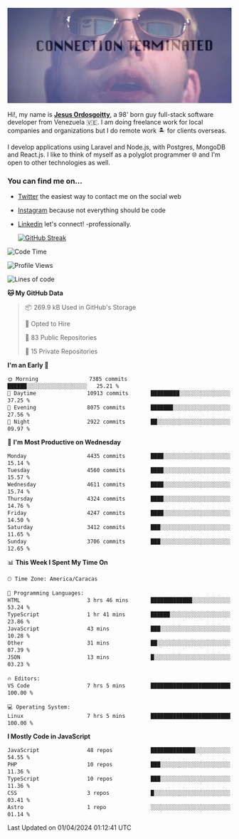 ![hackers movie reference](./disconnected.jpg)

Hi!, my name is [**Jesus Ordosgoitty**](https://jodaz.dev), a 98' born guy full-stack software developer from Venezuela 🇻🇪. I am doing freelance work for local companies and organizations but I do remote work 🏝️ for clients overseas. 

I develop applications using Laravel and Node.js, with Postgres, MongoDB and React.js. I like to think of myself as a polyglot programmer 🌐 and I'm open to other technologies as well.

### You can find me on...

- [Twitter](https://twitter.com/jodaz_) the easiest way to contact me on the social web
- [Instagram](https://instagram.com/jodaz_) because not everything should be code
- [Linkedin](https://linkedin.com/in/jodaz) let's connect! -professionally.


    [![GitHub Streak](https://streak-stats.demolab.com?user=jodaz&theme=tokyonight)](https://git.io/streak-stats)

<!--START_SECTION:waka-->
![Code Time](http://img.shields.io/badge/Code%20Time-4%2C690%20hrs%2058%20mins-blue)

![Profile Views](http://img.shields.io/badge/Profile%20Views-0-blue)

![Lines of code](https://img.shields.io/badge/From%20Hello%20World%20I%27ve%20Written-83.2%20million%20lines%20of%20code-blue)

**🐱 My GitHub Data** 

> 📦 269.9 kB Used in GitHub's Storage 
 > 
> 💼 Opted to Hire
 > 
> 📜 83 Public Repositories 
 > 
> 🔑 15 Private Repositories 
 > 
**I'm an Early 🐤** 

```text
🌞 Morning                7385 commits        ██████░░░░░░░░░░░░░░░░░░░   25.21 % 
🌆 Daytime                10913 commits       █████████░░░░░░░░░░░░░░░░   37.25 % 
🌃 Evening                8075 commits        ███████░░░░░░░░░░░░░░░░░░   27.56 % 
🌙 Night                  2922 commits        ██░░░░░░░░░░░░░░░░░░░░░░░   09.97 % 
```
📅 **I'm Most Productive on Wednesday** 

```text
Monday                   4435 commits        ████░░░░░░░░░░░░░░░░░░░░░   15.14 % 
Tuesday                  4560 commits        ████░░░░░░░░░░░░░░░░░░░░░   15.57 % 
Wednesday                4611 commits        ████░░░░░░░░░░░░░░░░░░░░░   15.74 % 
Thursday                 4324 commits        ████░░░░░░░░░░░░░░░░░░░░░   14.76 % 
Friday                   4247 commits        ████░░░░░░░░░░░░░░░░░░░░░   14.50 % 
Saturday                 3412 commits        ███░░░░░░░░░░░░░░░░░░░░░░   11.65 % 
Sunday                   3706 commits        ███░░░░░░░░░░░░░░░░░░░░░░   12.65 % 
```


📊 **This Week I Spent My Time On** 

```text
🕑︎ Time Zone: America/Caracas

💬 Programming Languages: 
HTML                     3 hrs 46 mins       █████████████░░░░░░░░░░░░   53.24 % 
TypeScript               1 hr 41 mins        ██████░░░░░░░░░░░░░░░░░░░   23.86 % 
JavaScript               43 mins             ███░░░░░░░░░░░░░░░░░░░░░░   10.28 % 
Other                    31 mins             ██░░░░░░░░░░░░░░░░░░░░░░░   07.39 % 
JSON                     13 mins             █░░░░░░░░░░░░░░░░░░░░░░░░   03.23 % 

🔥 Editors: 
VS Code                  7 hrs 5 mins        █████████████████████████   100.00 % 

💻 Operating System: 
Linux                    7 hrs 5 mins        █████████████████████████   100.00 % 
```

**I Mostly Code in JavaScript** 

```text
JavaScript               48 repos            ██████████████░░░░░░░░░░░   54.55 % 
PHP                      10 repos            ███░░░░░░░░░░░░░░░░░░░░░░   11.36 % 
TypeScript               10 repos            ███░░░░░░░░░░░░░░░░░░░░░░   11.36 % 
CSS                      3 repos             █░░░░░░░░░░░░░░░░░░░░░░░░   03.41 % 
Astro                    1 repo              ░░░░░░░░░░░░░░░░░░░░░░░░░   01.14 % 
```




 Last Updated on 01/04/2024 01:12:41 UTC
<!--END_SECTION:waka-->
